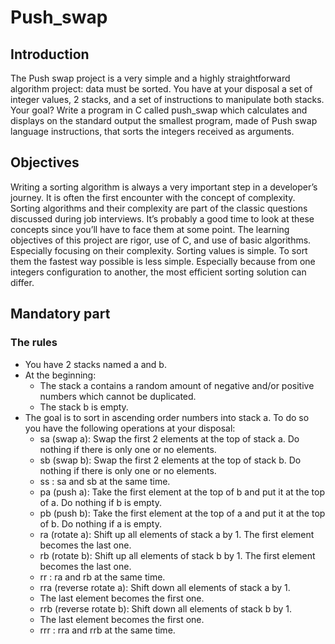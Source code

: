 # Push_swap

## Introduction
The Push swap project is a very simple and a highly straightforward algorithm project:
data must be sorted.
You have at your disposal a set of integer values, 2 stacks, and a set of instructions
to manipulate both stacks.
Your goal? Write a program in C called push_swap which calculates and displays
on the standard output the smallest program, made of Push swap language instructions,
that sorts the integers received as arguments.

## Objectives
Writing a sorting algorithm is always a very important step in a developer’s journey. It
is often the first encounter with the concept of complexity.
Sorting algorithms and their complexity are part of the classic questions discussed
during job interviews. It’s probably a good time to look at these concepts since you’ll
have to face them at some point.
The learning objectives of this project are rigor, use of C, and use of basic algorithms.
Especially focusing on their complexity.
Sorting values is simple. To sort them the fastest way possible is less simple. Especially
because from one integers configuration to another, the most efficient sorting solution can
differ.

## Mandatory part
### The rules
- You have 2 stacks named a and b.
- At the beginning:
  - The stack a contains a random amount of negative and/or positive numbers
which cannot be duplicated.
  - The stack b is empty.
- The goal is to sort in ascending order numbers into stack a. To do so you have the
following operations at your disposal:
  - sa (swap a): Swap the first 2 elements at the top of stack a.
Do nothing if there is only one or no elements.
  - sb (swap b): Swap the first 2 elements at the top of stack b.
Do nothing if there is only one or no elements.
  - ss : sa and sb at the same time.
  - pa (push a): Take the first element at the top of b and put it at the top of a.
Do nothing if b is empty.
  - pb (push b): Take the first element at the top of a and put it at the top of b.
Do nothing if a is empty.
  - ra (rotate a): Shift up all elements of stack a by 1.
The first element becomes the last one.
  - rb (rotate b): Shift up all elements of stack b by 1.
The first element becomes the last one.
  - rr : ra and rb at the same time.
  - rra (reverse rotate a): Shift down all elements of stack a by 1.
  - The last element becomes the first one.
  - rrb (reverse rotate b): Shift down all elements of stack b by 1.
  - The last element becomes the first one.
  - rrr : rra and rrb at the same time.
